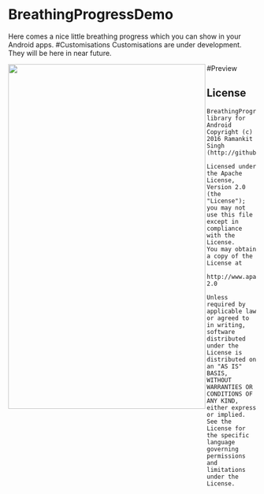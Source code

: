 # BreathingProgressDemo
Here comes a nice little breathing progress which you can show in your Android apps.
#Customisations
Customisations are under development. They will be here in near future.

#Preview
<img src="http://webianks.com/breathing_progress/breather.gif" align="left" height="700" width="400" >


## License

```
BreathingProgress library for Android
Copyright (c) 2016 Ramankit Singh (http://github.com/webianks).

Licensed under the Apache License, Version 2.0 (the "License");
you may not use this file except in compliance with the License.
You may obtain a copy of the License at

http://www.apache.org/licenses/LICENSE-2.0

Unless required by applicable law or agreed to in writing, software
distributed under the License is distributed on an "AS IS" BASIS,
WITHOUT WARRANTIES OR CONDITIONS OF ANY KIND, either express or implied.
See the License for the specific language governing permissions and
limitations under the License.
```
